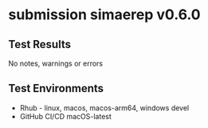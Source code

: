# submission simaerep v0.6.0

## Test Results

No notes, warnings or errors

## Test Environments

- Rhub - linux, macos, macos-arm64, windows devel
- GitHub CI/CD macOS-latest




